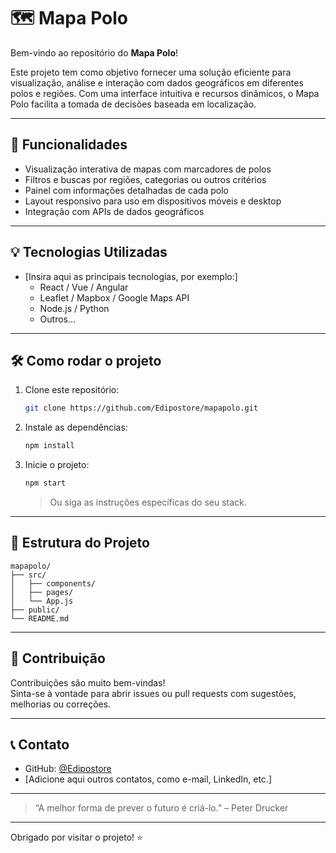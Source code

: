 # 🗺️ Mapa Polo

Bem-vindo ao repositório do **Mapa Polo**!

Este projeto tem como objetivo fornecer uma solução eficiente para visualização, análise e interação com dados geográficos em diferentes polos e regiões. Com uma interface intuitiva e recursos dinâmicos, o Mapa Polo facilita a tomada de decisões baseada em localização.

---

## 🚀 Funcionalidades

- Visualização interativa de mapas com marcadores de polos
- Filtros e buscas por regiões, categorias ou outros critérios
- Painel com informações detalhadas de cada polo
- Layout responsivo para uso em dispositivos móveis e desktop
- Integração com APIs de dados geográficos

---

## 💡 Tecnologias Utilizadas

- [Insira aqui as principais tecnologias, por exemplo:]
  - React / Vue / Angular
  - Leaflet / Mapbox / Google Maps API
  - Node.js / Python
  - Outros...

---

## 🛠️ Como rodar o projeto

1. Clone este repositório:
   ```bash
   git clone https://github.com/Edipostore/mapapolo.git
   ```
2. Instale as dependências:
   ```bash
   npm install
   ```
3. Inicie o projeto:
   ```bash
   npm start
   ```
   > Ou siga as instruções específicas do seu stack.

---

## 📂 Estrutura do Projeto

```
mapapolo/
├── src/
│   ├── components/
│   ├── pages/
│   └── App.js
├── public/
└── README.md
```

---

## 🤝 Contribuição

Contribuições são muito bem-vindas!  
Sinta-se à vontade para abrir issues ou pull requests com sugestões, melhorias ou correções.

---

## 📞 Contato

- GitHub: [@Edipostore](https://github.com/Edipostore)
- [Adicione aqui outros contatos, como e-mail, LinkedIn, etc.]

---

> “A melhor forma de prever o futuro é criá-lo.” – Peter Drucker

---

Obrigado por visitar o projeto! ⭐
